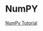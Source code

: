 # NumPY

[NumPy Tutorial](https://drive.google.com/drive/folders/1GowhlnH6ucShgy_SLP1b91YOddGK4anf?usp=sharing)
